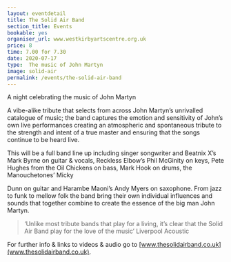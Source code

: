 ```yaml
---
layout: eventdetail
title: The Solid Air Band
section_title: Events
bookable: yes
organiser_url: www.westkirbyartscentre.org.uk
price: 8
time: 7.00 for 7.30
date: 2020-07-17
type:  The music of John Martyn
image: solid-air
permalink: /events/the-solid-air-band
---
```


A night celebrating the music of John Martyn

A vibe-alike tribute that selects from across John Martyn’s unrivalled catalogue of music; the band captures the emotion and sensitivity of John’s own live performances creating an atmospheric and spontaneous tribute to the strength and intent of a true master and ensuring that the songs continue to be heard live.

This will be a full band line up including singer songwriter and Beatnix X’s Mark Byrne on guitar & vocals, Reckless Elbow’s Phil McGinity on keys, Pete Hughes from the Oil Chickens on bass, Mark Hook on drums, the Manouchetones’ Micky

Dunn on guitar and Harambe Maoni’s Andy Myers on saxophone. From jazz to funk to mellow folk the band bring their own individual influences and sounds that together combine to create the essence of the big man John Martyn.

> ‘Unlike most tribute bands that play for a living, it’s clear that the Solid Air Band play for the love of the music’ Liverpool Acoustic

For further info & links to videos & audio go to [www.thesolidairband.co.uk](www.thesolidairband.co.uk).
